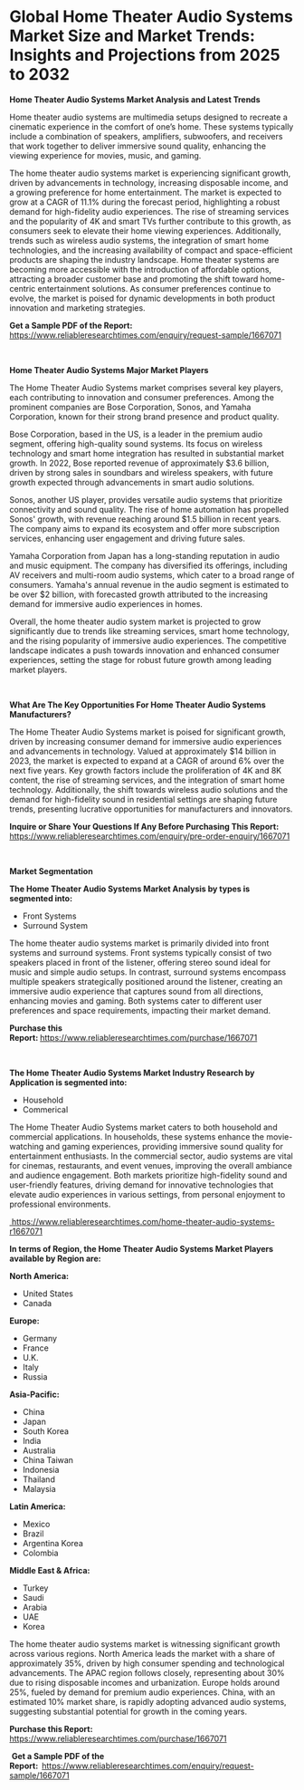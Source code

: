 <p><h1>Global Home Theater Audio Systems Market Size and Market Trends: Insights and Projections from 2025 to 2032</h1></p><p><strong>Home Theater Audio Systems Market Analysis and Latest Trends</strong></p>
<p><p>Home theater audio systems are multimedia setups designed to recreate a cinematic experience in the comfort of one’s home. These systems typically include a combination of speakers, amplifiers, subwoofers, and receivers that work together to deliver immersive sound quality, enhancing the viewing experience for movies, music, and gaming.</p><p>The home theater audio systems market is experiencing significant growth, driven by advancements in technology, increasing disposable income, and a growing preference for home entertainment. The market is expected to grow at a CAGR of 11.1% during the forecast period, highlighting a robust demand for high-fidelity audio experiences. The rise of streaming services and the popularity of 4K and smart TVs further contribute to this growth, as consumers seek to elevate their home viewing experiences. Additionally, trends such as wireless audio systems, the integration of smart home technologies, and the increasing availability of compact and space-efficient products are shaping the industry landscape. Home theater systems are becoming more accessible with the introduction of affordable options, attracting a broader customer base and promoting the shift toward home-centric entertainment solutions. As consumer preferences continue to evolve, the market is poised for dynamic developments in both product innovation and marketing strategies.</p></p>
<p><strong>Get a Sample PDF of the Report:&nbsp;</strong> <a href="https://www.reliableresearchtimes.com/enquiry/request-sample/1667071?utm_campaign=3359&utm_medium=2&utm_source=Github&utm_content=ia&utm_term=17042025&utm_id=home-theater-audio-systems">https://www.reliableresearchtimes.com/enquiry/request-sample/1667071</a></p>
<p>&nbsp;</p>
<p><strong>Home Theater Audio Systems Major Market Players</strong></p>
<p><p>The Home Theater Audio Systems market comprises several key players, each contributing to innovation and consumer preferences. Among the prominent companies are Bose Corporation, Sonos, and Yamaha Corporation, known for their strong brand presence and product quality.</p><p>Bose Corporation, based in the US, is a leader in the premium audio segment, offering high-quality sound systems. Its focus on wireless technology and smart home integration has resulted in substantial market growth. In 2022, Bose reported revenue of approximately $3.6 billion, driven by strong sales in soundbars and wireless speakers, with future growth expected through advancements in smart audio solutions.</p><p>Sonos, another US player, provides versatile audio systems that prioritize connectivity and sound quality. The rise of home automation has propelled Sonos' growth, with revenue reaching around $1.5 billion in recent years. The company aims to expand its ecosystem and offer more subscription services, enhancing user engagement and driving future sales.</p><p>Yamaha Corporation from Japan has a long-standing reputation in audio and music equipment. The company has diversified its offerings, including AV receivers and multi-room audio systems, which cater to a broad range of consumers. Yamaha's annual revenue in the audio segment is estimated to be over $2 billion, with forecasted growth attributed to the increasing demand for immersive audio experiences in homes.</p><p>Overall, the home theater audio system market is projected to grow significantly due to trends like streaming services, smart home technology, and the rising popularity of immersive audio experiences. The competitive landscape indicates a push towards innovation and enhanced consumer experiences, setting the stage for robust future growth among leading market players.</p></p>
<p>&nbsp;</p>
<p><strong>What Are The Key Opportunities For Home Theater Audio Systems Manufacturers?</strong></p>
<p><p>The Home Theater Audio Systems market is poised for significant growth, driven by increasing consumer demand for immersive audio experiences and advancements in technology. Valued at approximately $14 billion in 2023, the market is expected to expand at a CAGR of around 6% over the next five years. Key growth factors include the proliferation of 4K and 8K content, the rise of streaming services, and the integration of smart home technology. Additionally, the shift towards wireless audio solutions and the demand for high-fidelity sound in residential settings are shaping future trends, presenting lucrative opportunities for manufacturers and innovators.</p></p>
<p><strong>Inquire or Share Your Questions If Any Before Purchasing This Report:</strong> <a href="https://www.reliableresearchtimes.com/enquiry/pre-order-enquiry/1667071?utm_campaign=3359&utm_medium=2&utm_source=Github&utm_content=ia&utm_term=17042025&utm_id=home-theater-audio-systems">https://www.reliableresearchtimes.com/enquiry/pre-order-enquiry/1667071</a></p>
<p>&nbsp;</p>
<p><strong>Market Segmentation</strong></p>
<p><strong>The Home Theater Audio Systems Market Analysis by types is segmented into:</strong></p>
<p><ul><li>Front Systems</li><li>Surround System</li></ul></p>
<p><p>The home theater audio systems market is primarily divided into front systems and surround systems. Front systems typically consist of two speakers placed in front of the listener, offering stereo sound ideal for music and simple audio setups. In contrast, surround systems encompass multiple speakers strategically positioned around the listener, creating an immersive audio experience that captures sound from all directions, enhancing movies and gaming. Both systems cater to different user preferences and space requirements, impacting their market demand.</p></p>
<p><strong>Purchase this Report:&nbsp;</strong><a href="https://www.reliableresearchtimes.com/purchase/1667071?utm_campaign=3359&utm_medium=2&utm_source=Github&utm_content=ia&utm_term=17042025&utm_id=home-theater-audio-systems">https://www.reliableresearchtimes.com/purchase/1667071</a></p>
<p>&nbsp;</p>
<p><strong>The Home Theater Audio Systems Market Industry Research by Application is segmented into:</strong></p>
<p><ul><li>Household</li><li>Commerical</li></ul></p>
<p><p>The Home Theater Audio Systems market caters to both household and commercial applications. In households, these systems enhance the movie-watching and gaming experiences, providing immersive sound quality for entertainment enthusiasts. In the commercial sector, audio systems are vital for cinemas, restaurants, and event venues, improving the overall ambiance and audience engagement. Both markets prioritize high-fidelity sound and user-friendly features, driving demand for innovative technologies that elevate audio experiences in various settings, from personal enjoyment to professional environments.</p></p>
<p><a href="https://www.reliableresearchtimes.com/home-theater-audio-systems-r1667071?utm_campaign=3359&utm_medium=2&utm_source=Github&utm_content=ia&utm_term=17042025&utm_id=home-theater-audio-systems">&nbsp;https://www.reliableresearchtimes.com/home-theater-audio-systems-r1667071</a></p>
<p><strong>In terms of Region, the Home Theater Audio Systems Market Players available by Region are:</strong></p>
<p>
    <p> <strong> North America: </strong>
        <ul>
            <li>United States</li>
            <li>Canada</li>
        </ul>
        </p> 
    <p> <strong> Europe: </strong>
        <ul>
            <li>Germany</li>
            <li>France</li>
            <li>U.K.</li>
            <li>Italy</li>
            <li>Russia</li>
        </ul>
        </p> 
    <p> <strong> Asia-Pacific: </strong>
        <ul>
            <li>China</li>
            <li>Japan</li>
            <li>South Korea</li>
            <li>India</li>
            <li>Australia</li>
            <li>China Taiwan</li>
            <li>Indonesia</li>
            <li>Thailand</li>
            <li>Malaysia</li>
        </ul>
        </p> 
    <p> <strong> Latin America: </strong>
        <ul>
            <li>Mexico</li>
            <li>Brazil</li>
            <li>Argentina Korea</li>
            <li>Colombia</li>
        </ul>
        </p> 
    <p> <strong> Middle East & Africa: </strong>
        <ul>
            <li>Turkey</li>
            <li>Saudi</li>
            <li>Arabia</li>
            <li>UAE</li>
            <li>Korea</li>
        </ul>
    </p>
    </p>
<p><p>The home theater audio systems market is witnessing significant growth across various regions. North America leads the market with a share of approximately 35%, driven by high consumer spending and technological advancements. The APAC region follows closely, representing about 30% due to rising disposable incomes and urbanization. Europe holds around 25%, fueled by demand for premium audio experiences. China, with an estimated 10% market share, is rapidly adopting advanced audio systems, suggesting substantial potential for growth in the coming years.</p></p>
<p><strong>Purchase this Report: </strong><a href="https://www.reliableresearchtimes.com/purchase/1667071?utm_campaign=3359&utm_medium=2&utm_source=Github&utm_content=ia&utm_term=17042025&utm_id=home-theater-audio-systems">https://www.reliableresearchtimes.com/purchase/1667071</a></p>
<p>&nbsp;<strong>Get a Sample PDF of the Report:&nbsp;&nbsp;</strong><a href="https://www.reliableresearchtimes.com/enquiry/request-sample/1667071?utm_campaign=3359&utm_medium=2&utm_source=Github&utm_content=ia&utm_term=17042025&utm_id=home-theater-audio-systems">https://www.reliableresearchtimes.com/enquiry/request-sample/1667071</a></p>
<p><strong></strong></p>
<p><p></p><p></p><p></p></p>
